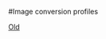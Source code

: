 #Image conversion profiles

[Old](https://chilipublishdocs.atlassian.net/wiki/spaces/CPDOC/pages/1413927/Image+Conversion+Profiles)